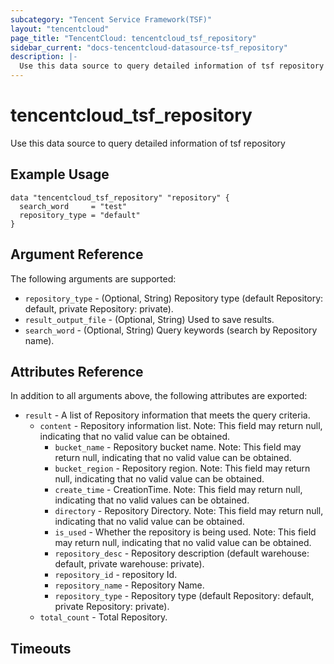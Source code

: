 ```yaml
---
subcategory: "Tencent Service Framework(TSF)"
layout: "tencentcloud"
page_title: "TencentCloud: tencentcloud_tsf_repository"
sidebar_current: "docs-tencentcloud-datasource-tsf_repository"
description: |-
  Use this data source to query detailed information of tsf repository
---
```


# tencentcloud_tsf_repository

Use this data source to query detailed information of tsf repository

## Example Usage

```hcl
data "tencentcloud_tsf_repository" "repository" {
  search_word     = "test"
  repository_type = "default"
}
```

## Argument Reference

The following arguments are supported:

* `repository_type` - (Optional, String) Repository type (default Repository: default, private Repository: private).
* `result_output_file` - (Optional, String) Used to save results.
* `search_word` - (Optional, String) Query keywords (search by Repository name).

## Attributes Reference

In addition to all arguments above, the following attributes are exported:

* `result` - A list of Repository information that meets the query criteria.
  * `content` - Repository information list. Note: This field may return null, indicating that no valid value can be obtained.
    * `bucket_name` - Repository bucket name. Note: This field may return null, indicating that no valid value can be obtained.
    * `bucket_region` - Repository region. Note: This field may return null, indicating that no valid value can be obtained.
    * `create_time` - CreationTime. Note: This field may return null, indicating that no valid values can be obtained.
    * `directory` - Repository Directory. Note: This field may return null, indicating that no valid value can be obtained.
    * `is_used` - Whether the repository is being used. Note: This field may return null, indicating that no valid value can be obtained.
    * `repository_desc` - Repository description (default warehouse: default, private warehouse: private).
    * `repository_id` - repository Id.
    * `repository_name` - Repository Name.
    * `repository_type` - Repository type (default Repository: default, private Repository: private).
  * `total_count` - Total Repository.


## Timeouts

<no value>


